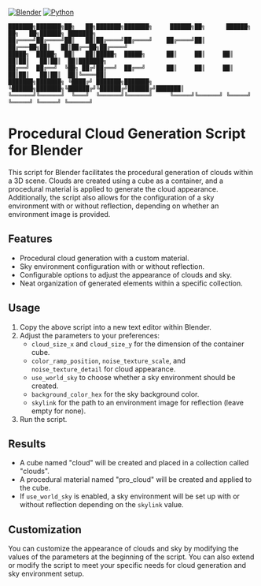 [![Blender](https://img.shields.io/badge/Blender-3.6-orange.svg)](https://www.blender.org/download/releases/3-6/)
[![Python](https://img.shields.io/badge/Python-3.10.13-blue.svg)](https://www.python.org/downloads/release/python-31013/)
```
███████╗███████╗██╗   ██╗███████╗███████╗     ██████╗██╗      ██████╗ ██╗   ██╗██████╗ ███████╗
██╔════╝██╔════╝██║   ██║██╔════╝██╔════╝    ██╔════╝██║     ██╔═══██╗██║   ██║██╔══██╗██╔════╝
█████╗  █████╗  ██║   ██║█████╗  █████╗      ██║     ██║     ██║   ██║██║   ██║██║  ██║███████╗
██╔══╝  ██╔══╝  ╚██╗ ██╔╝██╔══╝  ██╔══╝      ██║     ██║     ██║   ██║██║   ██║██║  ██║╚════██║
███████╗███████╗ ╚████╔╝ ███████╗███████╗    ╚██████╗███████╗╚██████╔╝╚██████╔╝██████╔╝███████║
╚══════╝╚══════╝  ╚═══╝  ╚══════╝╚══════╝     ╚═════╝╚══════╝ ╚═════╝  ╚═════╝ ╚═════╝ ╚══════╝
```
# Procedural Cloud Generation Script for Blender

This script for Blender facilitates the procedural generation of clouds within a 3D scene. Clouds are created using a cube as a container, and a procedural material is applied to generate the cloud appearance. Additionally, the script also allows for the configuration of a sky environment with or without reflection, depending on whether an environment image is provided.

## Features

- Procedural cloud generation with a custom material.
- Sky environment configuration with or without reflection.
- Configurable options to adjust the appearance of clouds and sky.
- Neat organization of generated elements within a specific collection.

## Usage

1. Copy the above script into a new text editor within Blender.
2. Adjust the parameters to your preferences:
   - `cloud_size_x` and `cloud_size_y` for the dimension of the container cube.
   - `color_ramp_position`, `noise_texture_scale`, and `noise_texture_detail` for cloud appearance.
   - `use_world_sky` to choose whether a sky environment should be created.
   - `background_color_hex` for the sky background color.
   - `skylink` for the path to an environment image for reflection (leave empty for none).
3. Run the script.

## Results

- A cube named "cloud" will be created and placed in a collection called "clouds".
- A procedural material named "pro_cloud" will be created and applied to the cube.
- If `use_world_sky` is enabled, a sky environment will be set up with or without reflection depending on the `skylink` value.

## Customization

You can customize the appearance of clouds and sky by modifying the values of the parameters at the beginning of the script. You can also extend or modify the script to meet your specific needs for cloud generation and sky environment setup.